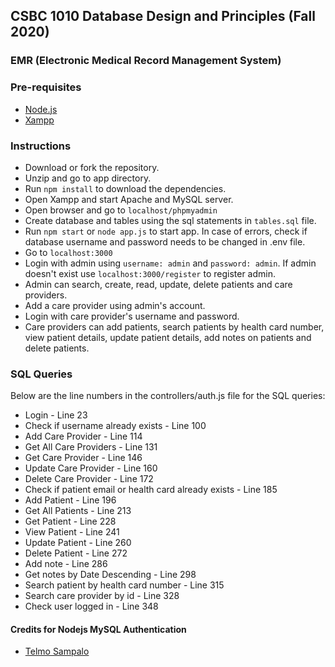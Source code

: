 ## CSBC 1010 Database Design and Principles (Fall 2020)

### EMR (Electronic Medical Record Management System)

### Pre-requisites

- [Node.js](https://nodejs.org)
- [Xampp](https://www.apachefriends.org)

### Instructions

- Download or fork the repository.
- Unzip and go to app directory.
- Run `npm install` to download the dependencies.
- Open Xampp and start Apache and MySQL server.
- Open browser and go to `localhost/phpmyadmin`
- Create database and tables using the sql statements in `tables.sql` file.
- Run `npm start` or `node app.js` to start app. In case of errors, check if database username and password needs to be changed in .env file.
- Go to `localhost:3000`
- Login with admin using `username: admin` and `password: admin`. If admin doesn't exist use `localhost:3000/register` to register admin.
- Admin can search, create, read, update, delete patients and care providers.
- Add a care provider using admin's account.
- Login with care provider's username and password.
- Care providers can add patients, search patients by health card number, view patient details, update patient details, add notes on patients and delete patients.

### SQL Queries

Below are the line numbers in the controllers/auth.js file for the SQL queries:

- Login - Line 23
- Check if username already exists - Line 100
- Add Care Provider - Line 114
- Get All Care Providers - Line 131
- Get Care Provider - Line 146
- Update Care Provider - Line 160
- Delete Care Provider - Line 172
- Check if patient email or health card already exists - Line 185
- Add Patient - Line 196
- Get All Patients - Line 213
- Get Patient - Line 228
- View Patient - Line 241
- Update Patient - Line 260
- Delete Patient - Line 272
- Add note - Line 286
- Get notes by Date Descending - Line 298
- Search patient by health card number - Line 315
- Search care provider by id - Line 328
- Check user logged in - Line 348

#### Credits for Nodejs MySQL Authentication

- [Telmo Sampalo](https://gumroad.com/l/rbBXk)
